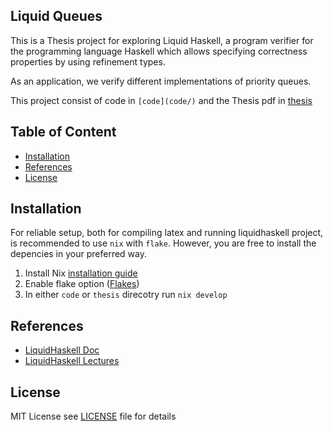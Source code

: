 ## Liquid Queues

This is a Thesis project for exploring Liquid Haskell, a program verifier for
the programming language Haskell which allows specifying correctness properties by using refinement types.

As an application, we verify different implementations of priority queues.

This project consist of code in `[code](code/)` and the Thesis pdf in [thesis](thesis/thesis.pdf)


## Table of Content
- [Installation](#installation)
- [References](#references)
- [License](#license)

## Installation
For reliable setup, both for compiling latex and running liquidhaskell project,
is recommended to use `nix` with `flake`. However,
you are free to install the depencies in your preferred way.

1. Install Nix [installation guide](https://nixos.org/download/#nix-install-linux)
2. Enable flake option ([Flakes](https://nixos.wiki/wiki/Flakes))
3. In either `code` or `thesis` direcotry run `nix develop`

## References
- [LiquidHaskell Doc](https://ucsd-progsys.github.io/liquidhaskell/)
- [LiquidHaskell Lectures](https://nikivazou.github.io/lh-course/Lecture_01_RefinementTypes.html)

## License
MIT License
see [LICENSE](LICENSE) file for details
